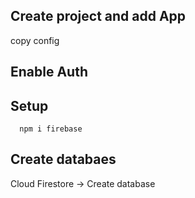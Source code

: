## Create project and add App

copy config

## Enable Auth



## Setup
```
  npm i firebase
```


## Create databaes
Cloud Firestore -> Create database
